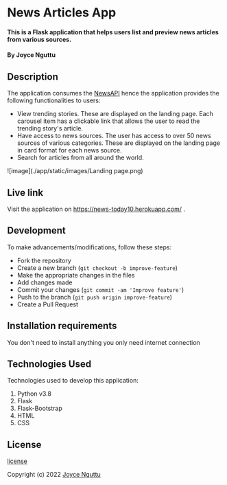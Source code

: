 # News Articles App

#### This is a Flask application that helps users list and preview news articles from various sources.

#### By Joyce Nguttu

## Description

The application consumes the [NewsAPI](https://newsapi.org/) hence the application provides the following functionalities to users:

- View trending stories. These are displayed on the landing page. Each carousel item has a clickable link that allows the user to read the trending story's article.
- Have access to news sources. The user has access to over 50 news sources of various categories. These are displayed on the landing page in card format for each news source.
- Search for articles from all around the world. 

![image](./app/static/images/Landing page.png)

## Live link
Visit the application on https://news-today10.herokuapp.com/ .

## Development

To make advancements/modifications, follow these steps:

- Fork the repository
- Create a new branch (`git checkout -b improve-feature`)
- Make the appropriate changes in the files
- Add changes made
- Commit your changes (`git commit -am 'Improve feature'`)
- Push to the branch (`git push origin improve-feature`)
- Create a Pull Request

## Installation requirements
You don't need to install anything you only need internet connection

## Technologies Used

Technologies used to develop this application:

1. Python v3.8
2. Flask
3. Flask-Bootstrap
4. HTML
5. CSS

## License

[license](/LICENSE)

Copyright (c) 2022 [Joyce Nguttu](https://github.com/joycodes)
